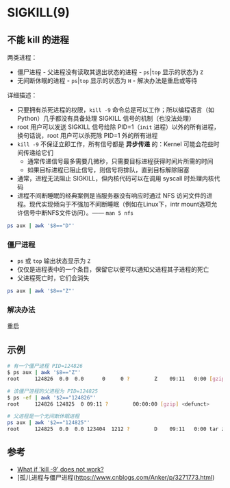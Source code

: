 # SIGKILL(9)

## 不能 kill 的进程

两类进程：

* 僵尸进程 - 父进程没有读取其退出状态的进程 - `ps`|`top` 显示的状态为 `Z`
* 无间断休眠的进程 - `ps`|`top` 显示的状态为 `H` - 解决办法是重启或等待

详细描述：

* 只要拥有杀死进程的权限，`kill -9` 命令总是可以工作；所以编程语言（如 Python）几乎都没有具备处理 SIGKILL 信号的机制（也没法处理）
* root 用户可以发送 SIGKILL 信号给除 PID=1（`init` 进程）以外的所有进程，换句话说，root 用户可以杀死除 PID=1 外的所有进程
* `kill -9` 不保证立即工作，所有信号都是 **异步传递** 的：Kernel 可能会花些时间传递给它们
  * 通常传递信号最多需要几微秒，只需要目标进程获得时间片所需的时间
  * 如果目标进程已阻止信号，则信号将排队，直到目标解除阻塞
* 通常，进程无法阻止 SIGKILL，但内核代码可以在调用 syscall 时处理内核代码
* 进程不间断睡眠的经典案例是当服务器没有响应时通过 NFS 访问文件的进程。现代实现倾向于不强加不间断睡眠（例如在Linux下，intr mount选项允许信号中断NFS文件访问）。—— `man 5 nfs`

```sh
ps aux | awk '$8=="D"'
```

### 僵尸进程

* `ps` 或 `top` 输出状态显示为 `Z`
* 仅仅是进程表中的一个条目，保留它以便可以通知父进程其子进程的死亡
* 父进程死亡时，它们会消失

```sh
ps aux | awk '$8=="Z"'
```

### 解决办法

重启

## 示例

```sh
# 有一个僵尸进程 PID=124826
$ ps aux | awk '$8=="Z"'
root     124826  0.0  0.0      0     0 ?        Z    09:11   0:00 [gzip] <defunct>

# 该僵尸进程的父进程为 PID=124825
$ ps -ef | awk '$2=="124826"'
root     124826 124825  0 09:11 ?        00:00:00 [gzip] <defunct>

# 父进程是一个无间断休眠进程
ps aux | awk '$2=="124825"'
root     124825  0.0  0.0 123404  1212 ?        D    09:11   0:00 tar zcf 201206_compress_200m.tar.gz 201206_compress_200m
```

## 参考

* [What if 'kill -9' does not work?](https://unix.stackexchange.com/questions/5642/what-if-kill-9-does-not-work)
* [孤儿进程与僵尸进程(https://www.cnblogs.com/Anker/p/3271773.html)
